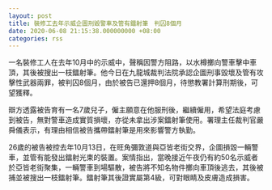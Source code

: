 ```yaml
---
layout: post
title: 裝修工去年示威企圖刑毀警車及管有鐳射筆　判囚8個月
date: 2020-06-08 21:15:38.000000000 +08:00
categories: rss
---
```


一名裝修工人在去年10月中的示威中，聲稱因警方阻路，以水樽擲向警車擊中車頂，其後被搜出一枝鐳射筆。他今日在九龍城裁判法院承認企圖刑事毀壞及管有攻擊性武器兩罪，被判囚8個月，由於被告已還押8個月，待懲教署計算刑期後，可望獲釋。

辯方透露被告育有一名7歲兒子，僱主願意在他服刑後，繼續僱用，希望法庭考慮到被告，無對警車造成實質損壞，亦從未拿出涉案鐳射筆使用。署理主任裁判官嚴舜儀表示，有理由相信被告攜帶鐳射筆是用來影響警方執勤。

26歲的被告被控去年10月13日，在旺角彌敦道與亞皆老街交界，企圖損毀一輛警車，並管有能發出鐳射光束的裝置。案情指出，當晚接近午夜仍有約50名示威者於亞皆老街聚集，一輛警車到場驅散，被告將不知名物件擲向車頂後逃去，其後被捕並被搜出一枝鐳射筆。鐳射筆其後證實屬第4級，可對眼睛及皮膚造成損害。

